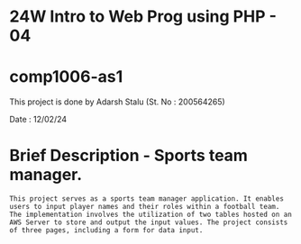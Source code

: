 # 24W Intro to Web Prog using PHP - 04
# comp1006-as1

This project is done by Adarsh Stalu
(St. No : 200564265)

Date : 12/02/24

# Brief Description - Sports team manager.
    This project serves as a sports team manager application. It enables users to input player names and their roles within a football team. The implementation involves the utilization of two tables hosted on an AWS Server to store and output the input values. The project consists of three pages, including a form for data input. 


                


